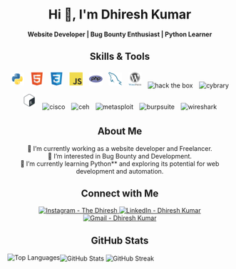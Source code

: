 <h1 align="center">Hi 👋, I'm Dhiresh Kumar</h1>

<p align="center">
  <strong>Website Developer | Bug Bounty Enthusiast | Python Learner</strong>
</p>

<!-- Skills and Tools Section -->
<h2 align="center">Skills & Tools</h2>
<p align="center">
  <img src="https://raw.githubusercontent.com/devicons/devicon/master/icons/python/python-original.svg" alt="python" width="30" height="30" style="margin: 5px;"/>
  <img src="https://raw.githubusercontent.com/devicons/devicon/master/icons/html5/html5-original.svg" alt="html5" width="30" height="30" style="margin: 5px;"/>
  <img src="https://raw.githubusercontent.com/devicons/devicon/master/icons/css3/css3-original.svg" alt="css3" width="30" height="30" style="margin: 5px;"/>
  <img src="https://raw.githubusercontent.com/devicons/devicon/master/icons/javascript/javascript-original.svg" alt="javascript" width="30" height="30" style="margin: 5px;"/>
  <img src="https://raw.githubusercontent.com/devicons/devicon/master/icons/php/php-original.svg" alt="php" width="30" height="30" style="margin: 5px;"/>
  <img src="https://raw.githubusercontent.com/devicons/devicon/master/icons/mysql/mysql-original.svg" alt="mysql" width="30" height="30" style="margin: 5px;"/>
  <img src="https://raw.githubusercontent.com/devicons/devicon/master/icons/wordpress/wordpress-original.svg" alt="wordpress" width="30" height="30" style="margin: 5px;"/>
  <img src="https://avatars.githubusercontent.com/u/31746234?s=280&v=4" alt="hack the box" width="30" height="30" style="margin: 5px;"/>
  <img src="https://avatars.githubusercontent.com/u/13155350?s=280&v=4" alt="cybrary" width="30" height="30" style="margin: 5px;"/> 
  <img src="https://raw.githubusercontent.com/devicons/devicon/master/icons/bash/bash-original.svg" alt="bash" width="30" height="30" style="margin: 5px;"/>
  <img src="https://static-00.iconduck.com/assets.00/cisco-icon-2048x2048-yvjuekbj.png" alt="cisco" width="30" height="30" style="margin: 5px;"/>
  <img src="https://m.eyeofriyadh.com/training/course_images/2019/03/213894c8472d9.png" alt="ceh" width="30" height="30" style="margin: 5px;"/>
  <img src="https://w7.pngwing.com/pngs/122/777/png-transparent-metasploit-project-penetration-test-security-hacker-computer-security-shellcode-ruby-blue-angle-logo.png" alt="metasploit" height="30" style="margin: 5px;"/>
  <img src="https://miro.medium.com/v2/resize:fit:710/0*FvyoEolATs1TVCy9.png" alt="burpsuite" width="30" height="30" style="margin: 5px;"/>
  <img src="https://encrypted-tbn0.gstatic.com/images?q=tbn:ANd9GcQfzgAZpUPWyK4rOq_8VbyoLfSQ5FHTry9kmk6sOlTrzebC8RIOu9hdxgUaMmv3a3OqkQ8" alt="wireshark" height="30" style="margin: 5px;"/>
</p>

<!-- About Me Section -->
<h2 align="center">About Me</h2>
<p align="center">
  👋 I’m currently working as a website developer and Freelancer.<br>
  👀 I’m interested in Bug Bounty and Development.<br>
  🌱 I’m currently learning Python** and exploring its potential for web development and automation.
</p>

<!-- Contact Section -->
<h2 align="center">Connect with Me</h2>
<p align="center">
  <a href="https://www.instagram.com/thedhiresh/" target="_blank" rel="noopener noreferrer">
    <img src="https://raw.githubusercontent.com/rahuldkjain/github-profile-readme-generator/master/src/images/icons/Social/instagram.svg" alt="Instagram - The Dhiresh" height="30" width="40" />
  </a>
  <a href="https://www.linkedin.com/in/dhiresh-kumar-b42b26308/" target="_blank" rel="noopener noreferrer">
    <img src="https://upload.wikimedia.org/wikipedia/commons/c/ca/LinkedIn_logo_initials.png" alt="LinkedIn - Dhiresh Kumar" height="30" width="30" />
  </a>
  <a href="mailto:kushwahadhiresh1@gmail.com" target="_blank" rel="noopener noreferrer">
    <img src="https://static-00.iconduck.com/assets.00/gmail-icon-1024x1024-09wrt8am.png" alt="Gmail - Dhiresh Kumar" height="30" width="30" />
  </a>
</p>

<!-- GitHub Stats Section -->
<h2 align="center">GitHub Stats</h2>
 <img align="left" src="https://github-readme-stats.vercel.app/api/top-langs?username=thedhiresh&show_icons=true&locale=en&layout=compact" alt="Top Languages" />
  <img align="center" src="https://github-readme-stats.vercel.app/api?username=thedhiresh&show_icons=true&locale=en" alt="GitHub Stats" />
  <img align="center" src="https://github-readme-streak-stats.herokuapp.com/?user=thedhiresh&" alt="GitHub Streak" />
